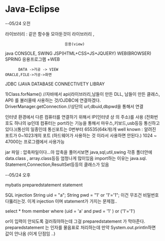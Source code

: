 # Java-Eclipse

--05/24   오전

라이브러리 : 같은 함수들 모아둔것이 라이브러리 ,

                               응용(view)
java                          CONSOLE, SWING
JSP(HTML+CSS+JS+JQUERY)       WEB(BROWSER)
SPRING                        응용프로그램 +WEB



          DATA ->가공 -> VIEW
    ORACLE,FILE->가공->화면
JDBC (JAVA DATABASE CONNECTIVETY LIBRAY


1)Class.forName()   //자바에서 api(라이브러리,남들이 만든 DLL, 남들이 만든 클래스, API) 를 불러올때 사용하는 것/OJDBC에 연결하겠다. 
  DriverManager.getConnection //상단의 url,dbuid,dbpwd을 통해서 연결 
  
  인터넷 환경에서 다른 컴퓨터를 연결하기 위해서 IP(인터넷 상 의 주소)를 사용 (전화번호도 하나의 ip인데 컴퓨터는 port라는 기능을 통해서 
  마우스,키보드,usb등등 통신하고 있다.)(통신의 일종인데 통신포트는 0번부터 65535(64k개)개
  well known : 알려진 포트가 0~1023개의 포트 (하드웨어가 사용하는 것 이라서 사용하면 안된다.) 1024 ~ 47000는 프로그램에서 사용가능 
  
jar 파일 : 압축파일이다...아 압축을 풀어서보면 java,sql,util,swing 각종 폴더안에 data.class , array.class등등 엄청나게 많이있음
import하는 이유는 java.sql.   Statement,Connection,ResultSet등등의 클래스가 있음 


--05/24  오후


mybatis 
preparedstatement
statement 

SQL injection 
String uid = "a";
String pwd = "1' or '1'='1";    이건 무조건 비밀번호 다뚫리는것. 이게 injection 이며 statement가 가지는 문제점..

select * from member where (uid = 'a' and pwd = '1' ) or ('1'='1')

or이 입력이 안되도록 걸러줘야하는데 그걸 preparedstatement 가 막아준다. 
preparedstatement 는 인자를 물음표로 처리하는데 만약 System.out.println하면 값이 안나옴 (이게 단점임 ..) 
